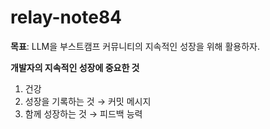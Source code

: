 # relay-note84

**목표**: LLM을 부스트캠프 커뮤니티의 지속적인 성장을 위해 활용하자.  

**개발자의 지속적인 성장에 중요한 것**  
1) 건강
2) 성장을 기록하는 것 → 커밋 메시지
3) 함께 성장하는 것 → 피드백 능력
